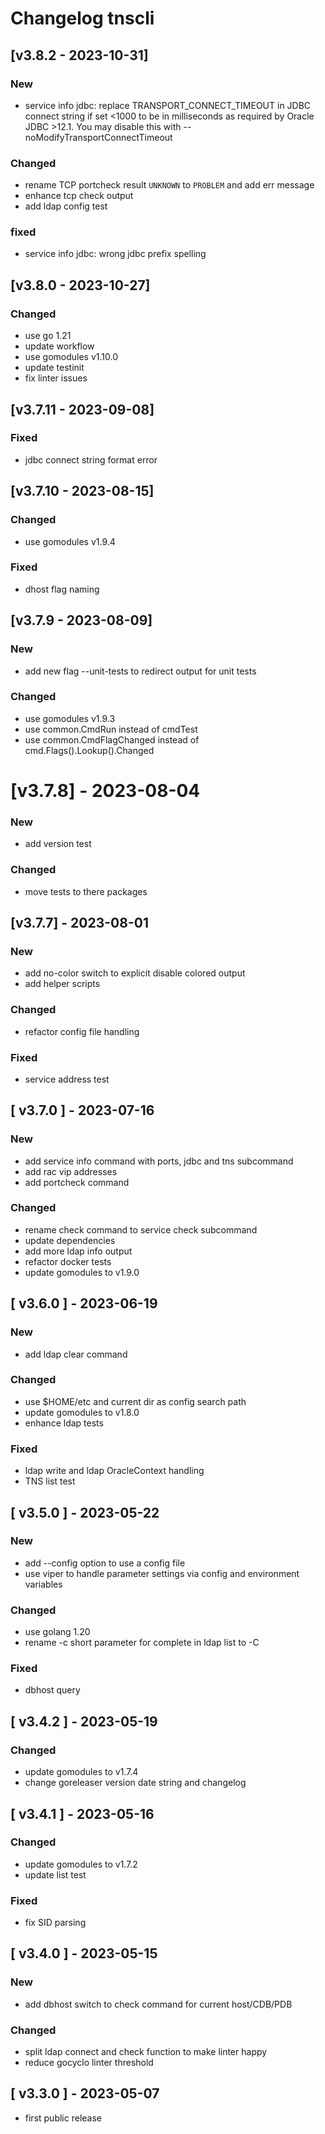 # Changelog tnscli

## [v3.8.2 - 2023-10-31]
### New
- service info jdbc: replace TRANSPORT_CONNECT_TIMEOUT in JDBC connect string if set <1000 
to be in milliseconds as required by Oracle JDBC >12.1. 
You may disable this with --noModifyTransportConnectTimeout
### Changed
- rename TCP portcheck result `UNKNOWN` to `PROBLEM` and add err message
- enhance tcp check output
- add ldap config test
### fixed
- service info jdbc: wrong jdbc prefix spelling

## [v3.8.0 - 2023-10-27]
### Changed
- use go 1.21
- update workflow
- use gomodules v1.10.0
- update testinit
- fix linter issues

## [v3.7.11 - 2023-09-08]
### Fixed
- jdbc connect string format error

## [v3.7.10 - 2023-08-15]
### Changed
- use gomodules v1.9.4
### Fixed
- dhost flag naming

## [v3.7.9 - 2023-08-09]
### New
- add new flag --unit-tests to redirect output for unit tests
### Changed
- use gomodules v1.9.3
- use common.CmdRun instead of cmdTest
- use common.CmdFlagChanged instead of cmd.Flags().Lookup().Changed

# \[v3.7.8\] - 2023-08-04
### New
- add version test
### Changed
- move tests to there packages

## \[v3.7.7\] - 2023-08-01
### New
- add no-color switch to explicit disable colored output
- add helper scripts
### Changed
- refactor config file handling
### Fixed
- service address test

## \[ v3.7.0 \] - 2023-07-16
### New
- add service info command  with ports, jdbc and tns subcommand
- add rac vip addresses
- add portcheck command
### Changed
- rename check command to service check subcommand
- update dependencies
- add more ldap info output
- refactor docker tests
- update gomodules to v1.9.0

## \[ v3.6.0 \] - 2023-06-19
### New
- add ldap clear command
### Changed
- use $HOME/etc and current dir as config search path
- update gomodules to v1.8.0
- enhance ldap tests
### Fixed
- ldap write and ldap OracleContext handling
- TNS list test

## \[ v3.5.0 \] - 2023-05-22
### New
- add --config option to use a config file
- use viper to handle parameter settings via config and environment variables
### Changed
- use golang 1.20
- rename -c short parameter for complete in ldap list to -C
### Fixed
- dbhost query

## \[ v3.4.2 \] - 2023-05-19
### Changed
- update gomodules to v1.7.4
- change goreleaser version date string and changelog

## \[ v3.4.1 \] - 2023-05-16
### Changed
- update gomodules to v1.7.2
- update list test
### Fixed
- fix SID parsing

## \[ v3.4.0 \] - 2023-05-15
### New
- add dbhost switch to check command for current host/CDB/PDB
### Changed
- split ldap connect and check function to make linter happy
- reduce gocyclo linter threshold

## \[ v3.3.0 \] - 2023-05-07
- first public release